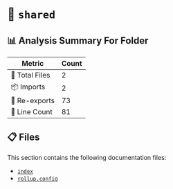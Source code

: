 # 📁 `shared`

## 📊 Analysis Summary For Folder

| Metric | Count |
|--------|-------|
| 📁 Total Files | 2 |
| 📦 Imports | 2 |
| 🔄 Re-exports | 73 |
| 🔢 Line Count | 81 |


## 📋 Files

This section contains the following documentation files:

- [`index`](./index.md)
- [`rollup.config`](./rollup.config.md)